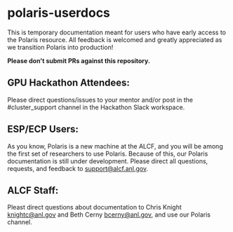 # polaris-userdocs
This is temporary documentation meant for users who have early access to the Polaris resource. All feedback is welcomed and greatly appreciated as we transition Polaris into production!

**Please don't submit PRs against this repository.**

## GPU Hackathon Attendees: ##
Please direct questions/issues to your mentor and/or post in the #cluster_support channel in the Hackathon Slack workspace.

## ESP/ECP Users: ## 
As you know, Polaris is a new machine at the ALCF, and you will be among the first set of researchers to use Polaris. Because of this, our Polaris documentation is still under development. Please direct all questions, requests, and feedback to <support@alcf.anl.gov>.

## ALCF Staff: ## 
Pleast direct questions about documentation to Chris Knight <knightc@anl.gov> and Beth Cerny <bcerny@anl.gov>, and use our Polaris channel.



